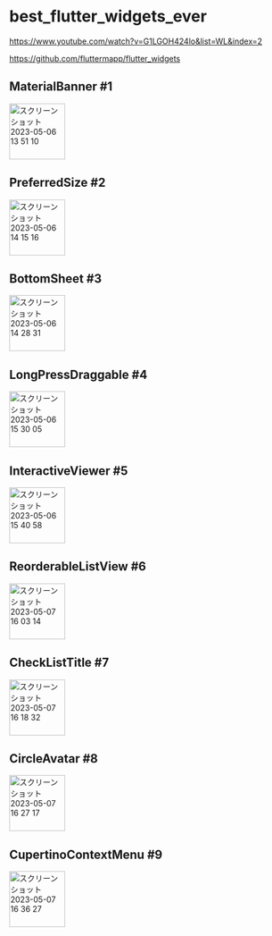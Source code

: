 # best_flutter_widgets_ever
https://www.youtube.com/watch?v=G1LGOH424lo&list=WL&index=2

https://github.com/fluttermapp/flutter_widgets

## MaterialBanner #1

<img width="100" alt="スクリーンショット 2023-05-06 13 51 10" src="https://user-images.githubusercontent.com/47273077/236600565-5ed98bd1-91e6-44fb-bdea-bf5513e2b049.png">

## PreferredSize #2

<img width="100" alt="スクリーンショット 2023-05-06 14 15 16" src="https://user-images.githubusercontent.com/47273077/236601492-b0e5eff2-7d92-4b28-a96e-3b937cb5f422.png">

## BottomSheet #3

<img width="100" alt="スクリーンショット 2023-05-06 14 28 31" src="https://user-images.githubusercontent.com/47273077/236602100-c61665a4-ee5a-45bf-8b08-49c3632e6469.png">

## LongPressDraggable #4

<img width="100" alt="スクリーンショット 2023-05-06 15 30 05" src="https://user-images.githubusercontent.com/47273077/236606408-133bfc38-d3dc-4cc6-8942-4b289ebf3128.png">

## InteractiveViewer #5
<img width="100" alt="スクリーンショット 2023-05-06 15 40 58" src="https://user-images.githubusercontent.com/47273077/236607711-31ebab02-88a7-419b-84a5-5f3a70b36d44.png">

## ReorderableListView #6
<img width="100" alt="スクリーンショット 2023-05-07 16 03 14" src="https://user-images.githubusercontent.com/47273077/236662949-1942b8b8-de96-47e8-94f4-443a541242c4.png">

## CheckListTitle #7
<img width="100" alt="スクリーンショット 2023-05-07 16 18 32" src="https://user-images.githubusercontent.com/47273077/236663608-d8e1f725-0da7-4474-b899-2209296803f5.png">

## CircleAvatar #8
<img width="100" alt="スクリーンショット 2023-05-07 16 27 17" src="https://user-images.githubusercontent.com/47273077/236663937-de0c7435-b6d9-483f-b6bf-cb84bf80e9ea.png">

## CupertinoContextMenu #9

<img width="100" alt="スクリーンショット 2023-05-07 16 36 27" src="https://user-images.githubusercontent.com/47273077/236664360-57bb2b71-b9fe-4615-b5c0-55109cbcb7eb.png">
